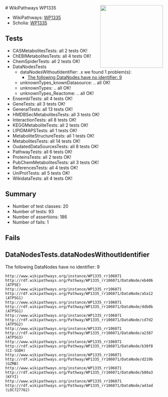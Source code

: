<img style="float: right; width: 200px" src="https://upload.wikimedia.org/wikipedia/commons/thumb/8/83/Wplogo_with_text_500.png/640px-Wplogo_with_text_500.png" />
# WikiPathways WP1335

* WikiPathways: [WP1335](https://wikipathways.org/pathways/WP1335)
* Scholia: [WP1335](https://scholia.toolforge.org/wikipathways/WP1335)
## Tests
* CASMetabolitesTests: all 2 tests OK!
* ChEBIMetabolitesTests: all 4 tests OK!
* ChemSpiderTests: all 2 tests OK!
* DataNodesTests
    * dataNodesWithoutIdentifier: .x we found 1 problem(s):
        * [The following DataNodes have no identifier: 9](#d2d32fa8)
    * unknownTypes_knownDatasource: .. all OK!
    * unknownTypes: .. all OK!
    * unknownTypes_Reactome: .. all OK!
* EnsemblTests: all 4 tests OK!
* GeneTests: all 3 tests OK!
* GeneralTests: all 13 tests OK!
* HMDBSecMetabolitesTests: all 3 tests OK!
* InteractionTests: all 8 tests OK!
* KEGGMetaboliteTests: all 2 tests OK!
* LIPIDMAPSTests: all 1 tests OK!
* MetaboliteStructureTests: all 1 tests OK!
* MetabolitesTests: all 14 tests OK!
* OudatedDataSourcesTests: all 8 tests OK!
* PathwayTests: all 6 tests OK!
* ProteinsTests: all 2 tests OK!
* PubChemMetabolitesTests: all 3 tests OK!
* ReferencesTests: all 4 tests OK!
* UniProtTests: all 5 tests OK!
* WikidataTests: all 4 tests OK!


## Summary

* Number of test classes: 20
* Number of tests: 93
* Number of assertions: 186
* Number of fails: 1

## Fails

<a name="d2d32fa8" />

## DataNodesTests.dataNodesWithoutIdentifier

The following DataNodes have no identifier: 9
```
http://www.wikipathways.org/instance/WP1335_rr106071 http://rdf.wikipathways.org/Pathway/WP1335_rr106071/DataNode/eb406 (ATP5E)
http://www.wikipathways.org/instance/WP1335_rr106071 http://rdf.wikipathways.org/Pathway/WP1335_rr106071/DataNode/a5a12 (ATP5G1)
http://www.wikipathways.org/instance/WP1335_rr106071 http://rdf.wikipathways.org/Pathway/WP1335_rr106071/DataNode/ddb0b (ATP5G1)
http://www.wikipathways.org/instance/WP1335_rr106071 http://rdf.wikipathways.org/Pathway/WP1335_rr106071/DataNode/cd7d2 (ATP5G2)
http://www.wikipathways.org/instance/WP1335_rr106071 http://rdf.wikipathways.org/Pathway/WP1335_rr106071/DataNode/a2387 (ATP5G3)
http://www.wikipathways.org/instance/WP1335_rr106071 http://rdf.wikipathways.org/Pathway/WP1335_rr106071/DataNode/b30f8 (CI-SGDH)
http://www.wikipathways.org/instance/WP1335_rr106071 http://rdf.wikipathways.org/Pathway/WP1335_rr106071/DataNode/d219b (GZMB)
http://www.wikipathways.org/instance/WP1335_rr106071 http://rdf.wikipathways.org/Pathway/WP1335_rr106071/DataNode/b80a3 (KFYI)
http://www.wikipathways.org/instance/WP1335_rr106071 http://rdf.wikipathways.org/Pathway/WP1335_rr106071/DataNode/a43ad (LOC727762)
```


